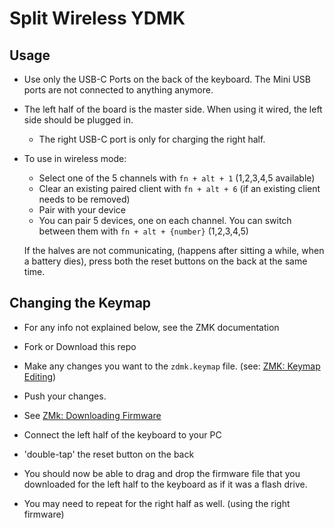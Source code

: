 # Split Wireless YDMK

## Usage
- Use only the USB-C Ports on the back of the keyboard.  The Mini USB ports are not connected to anything anymore.
- The left half of the board is the master side.  When using it wired, the left side should be plugged in.
    - The right USB-C port is only for charging the right half. 

- To use in wireless mode:
    - Select one of the 5 channels with `fn + alt + 1` (1,2,3,4,5 available)
    - Clear an existing paired client with `fn + alt + 6`  (if an existing client needs to be removed)
    - Pair with your device
    - You can pair 5 devices, one on each channel. You can switch between them with `fn + alt + {number}` (1,2,3,4,5)

    If the halves are not communicating, (happens after sitting a while, when a battery dies), press both the reset buttons on the back at the same time.


## Changing the Keymap
- For any info not explained below, see the ZMK documentation

- Fork or Download this repo
- Make any changes you want to the `zdmk.keymap` file. (see: [ZMK: Keymap Editing](https://zmk.dev/docs/features/keymaps))
- Push your changes.
- See [ZMk: Downloading Firmware](https://zmk.dev/docs/user-setup#download-the-archive)
- Connect the left half of the keyboard to your PC
- 'double-tap' the reset button on the back
- You should now be able to drag and drop the firmware file that you downloaded for the left half to the keyboard as if it was a flash drive.
- You may need to repeat for the right half as well.  (using the right firmware)